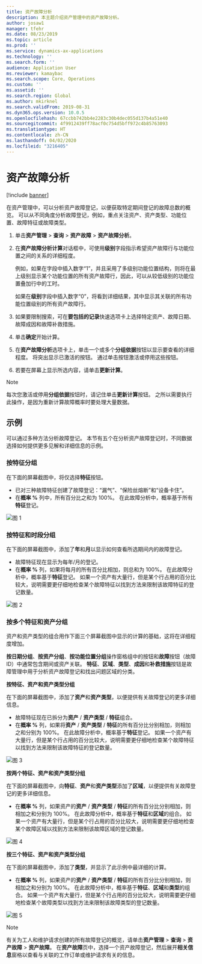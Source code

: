 ```yaml
---
title: 资产故障分析
description: 本主题介绍资产管理中的资产故障分析。
author: josaw1
manager: tfehr
ms.date: 08/23/2019
ms.topic: article
ms.prod: ''
ms.service: dynamics-ax-applications
ms.technology: ''
ms.search.form: ''
audience: Application User
ms.reviewer: kamaybac
ms.search.scope: Core, Operations
ms.custom: ''
ms.assetid: ''
ms.search.region: Global
ms.author: mkirknel
ms.search.validFrom: 2019-08-31
ms.dyn365.ops.version: 10.0.5
ms.openlocfilehash: 67ccbb742bb4e2283c30b4dec055d137b4a51e40
ms.sourcegitcommit: 4f9912439ff78acf0c754d5bff972c4b85763093
ms.translationtype: HT
ms.contentlocale: zh-CN
ms.lasthandoff: 04/02/2020
ms.locfileid: "3216405"
---
```

# <a name="asset-fault-analysis"></a>资产故障分析

[!include [banner](../../includes/banner.md)]

 

在资产管理中，可以分析资产故障登记，以便获取特定期间登记的故障总数的概览。 可以从不同角度分析故障登记，例如，重点关注资产、资产类型、功能位置、故障特征或故障类型。

1. 单击**资产管理** > **查询** > **资产故障** > **资产故障分析**。

2. 在**资产故障分析计算**对话框中，可使用**级别**字段指示希望资产故障行与功能位置之间的关系的详细程度。 

    例如，如果在字段中插入数字“1”，并且采用了多级别功能位置结构，则将在最上级别显示某个功能位置的所有资产故障行，因此，可以从较低级别的功能位置叠加行中的工时。 
        
    如果在**级别**字段中插入数字“0”，将看到详细结果，其中显示其关联的所有功能位置级别的所有资产故障行。

3. 如果要限制搜索，可在**要包括的记录**快速选项卡上选择特定资产、故障日期、故障成因和故障补救措施。

4. 单击**确定**开始计算。

5. 在**资产故障分析**选项卡上，单击一个或多个**分组依据**按钮以显示要查看的详细程度。 将突出显示已激活的按钮。 通过单击按钮激活或停用这些按钮。

6. 若要在屏幕上显示所选内容，请单击**更新计算**。 

>[!NOTE]
>每次您激活或停用**分组依据**按钮时，请记住单击**更新计算**按钮。 之所以需要执行此操作，是因为重新计算故障概率时要处理大量数据。

## <a name="examples"></a>示例

可以通过多种方法分析故障登记。 本节有五个在分析资产故障登记时，不同数据选择如何提供更多见解和详细信息的示例。

### <a name="group-by-symptoms"></a>按特征分组

在下面的屏幕截图中，将仅选择**特征**按钮。

- 已对三种故障特征创建了故障登记：“漏气”、“保险丝熔断”和“设备卡住”。  
- 在**概率 %** 列中，所有百分比之和为 100%。 在此故障分析中，概率基于所有**特征**登记。

![图 1](media/06-controlling-and-reporting.png)

### <a name="group-by-symptoms-and-time-period"></a>按特征和时段分组

在下面的屏幕截图中，添加了**年**和**月**以显示如何查看所选期间内的故障登记。

- 故障特征现在显示为每年/月的登记。  
- 在**概率 %** 列，如果将每月的所有百分比相加，则总和为 100%。 在此故障分析中，概率基于**特征**登记。 如果一个资产有大量行，但是某个行占用的百分比较大，说明需要更仔细地检查某个故障特征以找到方法来限制该故障特征的登记数量。

![图 2](media/07-controlling-and-reporting.png)

### <a name="group-by-multiple-symptoms-and-assets"></a>按多个特征和资产分组

资产和资产类型的组合用作下面三个屏幕截图中显示的计算的基础，这将在详细程度增加。  

**按日期分组**、**按资产分组**、**按功能位置分组**操作窗格组中的按钮和**故障**按钮（故障 ID）中通常包含期间或资产关联。 **特征**、**区域**、**类型**、**成因**和**补救措施**按钮是故障管理中用于分析资产故障登记和找出问题区域的分类。  

**按特征、资产和资产类型分组**

在下面的屏幕截图中，添加了**资产**和**资产类型**，以便提供有关故障登记的更多详细信息。

- 故障特征现在已拆分为**资产** / **资产类型** / **特征**组合。  
- 在**概率 %** 列，如果将**资产** / **资产类型** / **特征**的所有百分比分别相加，则相加之和分别为 100%。 在此故障分析中，概率基于**特征**登记。 如果一个资产有大量行，但是某个行占用的百分比较大，说明需要更仔细地检查某个故障特征以找到方法来限制该故障特征的登记数量。

![图 3](media/08-controlling-and-reporting.png)

**按两个特征、资产和资产类型分组**

在下面的屏幕截图中，向**特征**、**资产**和**资产类型**添加了**区域**，以便提供有关故障登记的更多详细信息。

- 在**概率 %** 列，如果资产的**资产** / **资产类型** / **特征**的所有百分比分别相加，则相加之和分别为 100%。 在此故障分析中，概率基于**特征**和**区域**的组合。 如果一个资产有大量行，但是某个行占用的百分比较大，说明需要更仔细地检查某个故障区域以找到方法来限制该故障区域的登记数量。  

![图 4](media/09-controlling-and-reporting.png)

**按三个特征、资产和资产类型分组**

在下面的屏幕截图中，添加了**类型**，并显示了此示例中最详细的计算。
 
- 在**概率 %** 列，如果资产的**资产** / **资产类型** / **特征**的所有百分比分别相加，则相加之和分别为 100%。 在此故障分析中，概率基于**特征**、**区域**和**类型**的组合。 如果一个资产有大量行，但是某个行占用的百分比较大，说明需要更仔细地检查某个故障类型以找到方法来限制该故障类型的登记数量。

![图 5](media/10-controlling-and-reporting.png)


>[!NOTE]
>有关为工人和维护请求创建的所有故障登记的概览，请单击**资产管理** > **查询** > **资产故障** > **资产故障**。 在**资产故障**页中，选择一个资产故障登记，然后展开**相关信息**窗格以查看与关联的工作订单或维护请求有关的信息。

